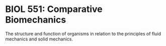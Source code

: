 # BIOL 551: Comparative Biomechanics

The structure and function of organisms in relation to the principles of fluid mechanics and solid mechanics.